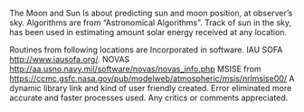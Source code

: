 The Moon and Sun Is about predicting sun and moon position, at observer’s sky. Algorithms are from “Astronomical Algorithms”. Track of sun in the sky, has been used in estimating amount solar energy received at any location.
 
Routines from following locations are Incorporated in software.
IAU SOFA http://www.iausofa.org/.
NOVAS http://aa.usno.navy.mil/software/novas/novas_info.php
MSISE from https://ccmc.gsfc.nasa.gov/pub/modelweb/atmospheric/msis/nrlmsise00/
A dynamic library link and kind of user friendly created. Error eliminated more accurate and faster processes used. Any critics or comments appreciated.


